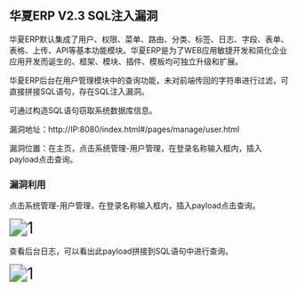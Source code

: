 ## 华夏ERP V2.3 SQL注入漏洞

华夏ERP默认集成了用户、权限、菜单、路由、分类、标签、日志、字段、表单、表格、上传、API等基本功能模块。华夏ERP是为了WEB应用敏捷开发和简化企业应用开发而诞生的、框架、模块、插件、模板均可独立升级和扩展。

华夏ERP后台在用户管理模块中的查询功能，未对前端传回的字符串进行过滤，可直接拼接SQL语句，存在SQL注入漏洞。

可通过构造SQL语句窃取系统数据库信息。

漏洞地址：http://IP:8080/index.html#/pages/manage/user.html

漏洞位置：在主页，点击系统管理-用户管理，在登录名称输入框内，插入payload点击查询。

### 漏洞利用

点击系统管理-用户管理，在登录名称输入框内，插入payload点击查询。

<img src="./pic/2.png" alt="1" style="zoom:200%;" />

查看后台日志，可以看出此payload拼接到SQL语句中进行查询。

<img src="./pic/3.jpg" alt="1" style="zoom:200%;" />
